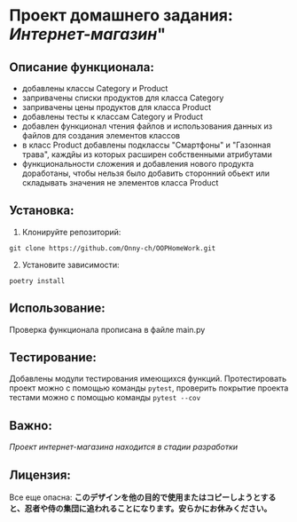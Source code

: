 # Проект домашнего задания: *Интернет-магазин*"

## Описание функционала:

- добавлены классы Category и Product
- запривачены списки продуктов для класса Category
- запривачены цены продуктов для класса Product
- добавлены тесты к классам Category и Product
- добавлен функционал чтения файлов и использования данных из файлов для создания элементов классов
- в класс Product добавлены подклассы "Смартфоны" и "Газонная трава", каждйы из которых расширен собственными атрибутами
- функциональности сложения и добавления нового продукта доработаны, чтобы нельзя было добавить сторонний обьект или
складывать значения не элементов класса Product

## Установка:

1. Клонируйте репозиторий:
```
git clone https://github.com/Onny-ch/OOPHomeWork.git
```
2. Установите зависимости:
```
poetry install 
```

## Использование:

Проверка функционала прописана в файле main.py

## Тестирование:

Добавлены модули тестирования имеющихся функций. Протестировать проект можно с помощью команды
`pytest`, проверить покрытие проекта тестами можно с помощью команды `pytest --cov`

## Важно:

*Проект интернет-магазина находится в стадии разработки*

## Лицензия:

Все еще опасна: 
**このデザインを他の目的で使用またはコピーしようとすると、忍者や侍の集団に追われることになります。安らかにお休みください。**

